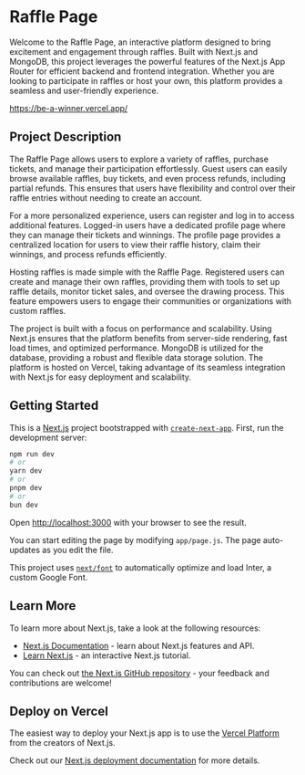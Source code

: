 # Raffle Page
Welcome to the Raffle Page, an interactive platform designed to bring excitement and engagement through raffles. Built with Next.js and MongoDB, this project leverages the powerful features of the Next.js App Router for efficient backend and frontend integration. Whether you are looking to participate in raffles or host your own, this platform provides a seamless and user-friendly experience.

https://be-a-winner.vercel.app/

## Project Description

The Raffle Page allows users to explore a variety of raffles, purchase tickets, and manage their participation effortlessly. Guest users can easily browse available raffles, buy tickets, and even process refunds, including partial refunds. This ensures that users have flexibility and control over their raffle entries without needing to create an account.

For a more personalized experience, users can register and log in to access additional features. Logged-in users have a dedicated profile page where they can manage their tickets and winnings. The profile page provides a centralized location for users to view their raffle history, claim their winnings, and process refunds efficiently.

Hosting raffles is made simple with the Raffle Page. Registered users can create and manage their own raffles, providing them with tools to set up raffle details, monitor ticket sales, and oversee the drawing process. This feature empowers users to engage their communities or organizations with custom raffles.

The project is built with a focus on performance and scalability. Using Next.js ensures that the platform benefits from server-side rendering, fast load times, and optimized performance. MongoDB is utilized for the database, providing a robust and flexible data storage solution. The platform is hosted on Vercel, taking advantage of its seamless integration with Next.js for easy deployment and scalability.




## Getting Started
This is a [Next.js](https://nextjs.org/) project bootstrapped with [`create-next-app`](https://github.com/vercel/next.js/tree/canary/packages/create-next-app).
First, run the development server:

```bash
npm run dev
# or
yarn dev
# or
pnpm dev
# or
bun dev
```

Open [http://localhost:3000](http://localhost:3000) with your browser to see the result.

You can start editing the page by modifying `app/page.js`. The page auto-updates as you edit the file.

This project uses [`next/font`](https://nextjs.org/docs/basic-features/font-optimization) to automatically optimize and load Inter, a custom Google Font.

## Learn More

To learn more about Next.js, take a look at the following resources:

- [Next.js Documentation](https://nextjs.org/docs) - learn about Next.js features and API.
- [Learn Next.js](https://nextjs.org/learn) - an interactive Next.js tutorial.

You can check out [the Next.js GitHub repository](https://github.com/vercel/next.js/) - your feedback and contributions are welcome!

## Deploy on Vercel

The easiest way to deploy your Next.js app is to use the [Vercel Platform](https://vercel.com/new?utm_medium=default-template&filter=next.js&utm_source=create-next-app&utm_campaign=create-next-app-readme) from the creators of Next.js.

Check out our [Next.js deployment documentation](https://nextjs.org/docs/deployment) for more details.
